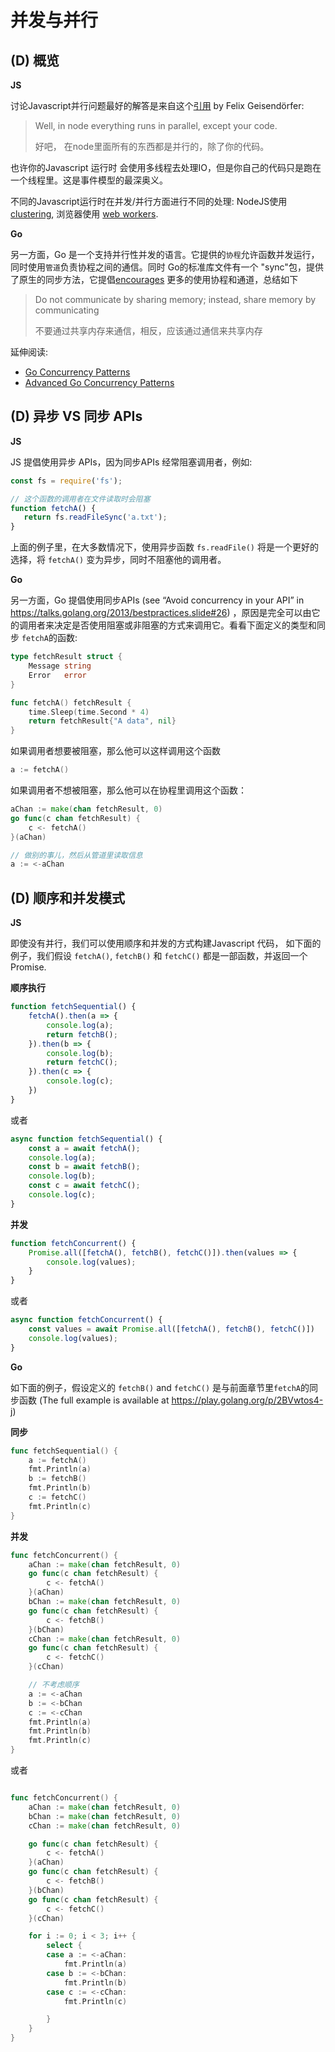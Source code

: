 # 并发与并行

## (D) 概览

**JS**

讨论Javascript并行问题最好的解答是来自这个[引用](http://debuggable.com/posts/understanding-node-js:4bd98440-45e4-4a9a-8ef7-0f7ecbdd56cb) by Felix Geisendörfer:
>  Well, in node everything runs in parallel, except your code.
>
> 好吧， 在node里面所有的东西都是并行的，除了你的代码。

也许你的Javascript 运行时 会使用多线程去处理IO，但是你自己的代码只是跑在一个线程里。这是事件模型的最深奥义。


不同的Javascript运行时在并发/并行方面进行不同的处理: NodeJS使用 [clustering](https://nodejs.org/docs/latest/api/cluster.html), 浏览器使用 [web workers](https://developer.mozilla.org/en-US/docs/Web/API/Web_Workers_API/Using_web_workers).


**Go**

另一方面，Go 是一个支持并行性并发的语言。它提供的`协程`允许函数并发运行，同时使用`管道`负责协程之间的通信。同时 Go的标准库文件有一个 "sync"包，提供了原生的同步方法，它提倡[encourages](https://blog.golang.org/share-memory-by-communicating) 更多的使用协程和通道，总结如下

> Do not communicate by sharing memory; instead, share memory by communicating
>
> 不要通过共享内存来通信，相反，应该通过通信来共享内存

延伸阅读:
- [Go Concurrency Patterns](https://talks.golang.org/2012/concurrency.slide#1)
- [Advanced Go Concurrency Patterns](https://talks.golang.org/2013/advconc.slide#1)


## (D) 异步 VS 同步 APIs
**JS**

JS 提倡使用异步 APIs，因为同步APIs 经常阻塞调用者，例如:

```Javascript
const fs = require('fs');

// 这个函数的调用者在文件读取时会阻塞
function fetchA() {
   return fs.readFileSync('a.txt');
}
```

上面的例子里，在大多数情况下，使用异步函数 `fs.readFile()` 将是一个更好的选择，将 `fetchA()` 变为异步，同时不阻塞他的调用者。


**Go**

另一方面，Go 提倡使用同步APIs (see “Avoid concurrency in your API” in https://talks.golang.org/2013/bestpractices.slide#26) ，原因是完全可以由它的调用者来决定是否使用阻塞或非阻塞的方式来调用它。看看下面定义的类型和同步 `fetchA`的函数:
```Go
type fetchResult struct {
	Message string
	Error   error
}

func fetchA() fetchResult {
	time.Sleep(time.Second * 4)
	return fetchResult{"A data", nil}
}
```

如果调用者想要被阻塞，那么他可以这样调用这个函数

```Go
a := fetchA()
```

如果调用者不想被阻塞，那么他可以在协程里调用这个函数：

```Go
aChan := make(chan fetchResult, 0)
go func(c chan fetchResult) {
	c <- fetchA()
}(aChan)

// 做别的事儿，然后从管道里读取信息
a := <-aChan	
```

## (D) 顺序和并发模式

**JS**

即使没有并行，我们可以使用顺序和并发的方式构建Javascript 代码，
如下面的例子，我们假设 `fetchA()`, `fetchB()` 和 `fetchC()` 都是一部函数，并返回一个Promise.


**顺序执行**

```Javascript
function fetchSequential() {
    fetchA().then(a => {
        console.log(a);
        return fetchB();
    }).then(b => {
        console.log(b);
        return fetchC();
    }).then(c => {
        console.log(c);
    })
}
```

或者

```Javascript
async function fetchSequential() {
    const a = await fetchA();
    console.log(a);
    const b = await fetchB();
    console.log(b);
    const c = await fetchC();
    console.log(c);
}
```

**并发**

```Javascript
function fetchConcurrent() {
    Promise.all([fetchA(), fetchB(), fetchC()]).then(values => {
        console.log(values);
    }
}
```

或者

```Javascript
async function fetchConcurrent() {
    const values = await Promise.all([fetchA(), fetchB(), fetchC()])
    console.log(values);
}
```

**Go**

如下面的例子，假设定义的 `fetchB()` and `fetchC()` 是与前面章节里`fetchA`的同步函数 (The full example is available at https://play.golang.org/p/2BVwtos4-j)



**同步**

```Go
func fetchSequential() {
	a := fetchA()
	fmt.Println(a)
	b := fetchB()
	fmt.Println(b)
	c := fetchC()
	fmt.Println(c)
}
```
**并发**

```Go
func fetchConcurrent() {
	aChan := make(chan fetchResult, 0)
	go func(c chan fetchResult) {
		c <- fetchA()
	}(aChan)
	bChan := make(chan fetchResult, 0)
	go func(c chan fetchResult) {
		c <- fetchB()
	}(bChan)
	cChan := make(chan fetchResult, 0)
	go func(c chan fetchResult) {
		c <- fetchC()
	}(cChan)

	// 不考虑顺序
	a := <-aChan
	b := <-bChan
	c := <-cChan
	fmt.Println(a)
	fmt.Println(b)
	fmt.Println(c)
}
```

或者

```Go

func fetchConcurrent() {
	aChan := make(chan fetchResult, 0)
	bChan := make(chan fetchResult, 0)
	cChan := make(chan fetchResult, 0)

	go func(c chan fetchResult) {
		c <- fetchA()
	}(aChan)
	go func(c chan fetchResult) {
		c <- fetchB()
	}(bChan)
	go func(c chan fetchResult) {
		c <- fetchC()
	}(cChan)

	for i := 0; i < 3; i++ {
		select {
		case a := <-aChan:
			fmt.Println(a)
		case b := <-bChan:
			fmt.Println(b)
		case c := <-cChan:
			fmt.Println(c)

		}
	}
}

```
